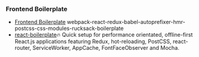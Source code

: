 ### Frontend Boilerplate

* [Frontend Boilerplate](https://github.com/tj/frontend-boilerplate)
  webpack-react-redux-babel-autoprefixer-hmr-postcss-css-modules-rucksack-boilerplate
* [react-boilerplate](https://github.com/mxstbr/react-boilerplate)🔥
  Quick setup for performance orientated, offline-first React.js applications featuring Redux, hot-reloading, PostCSS, react-router, ServiceWorker, AppCache, FontFaceObserver and Mocha.



